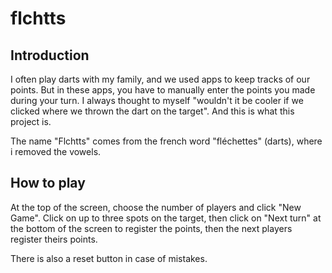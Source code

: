 # flchtts

## Introduction

I often play darts with my family, and we used apps to keep tracks of our points. But in these apps, you have to manually enter the points you made during your turn. I always thought to myself "wouldn't it be cooler if we clicked where we thrown the dart on the target". And this is what this project is.

The name "Flchtts" comes from the french word "fléchettes" (darts), where i removed the vowels.

## How to play 

At the top of the screen, choose the number of players and click "New Game". Click on up to three spots on the target, then click on "Next turn" at the bottom of the screen to register the points, then the next players register theirs points. 

There is also a reset button in case of mistakes. 


